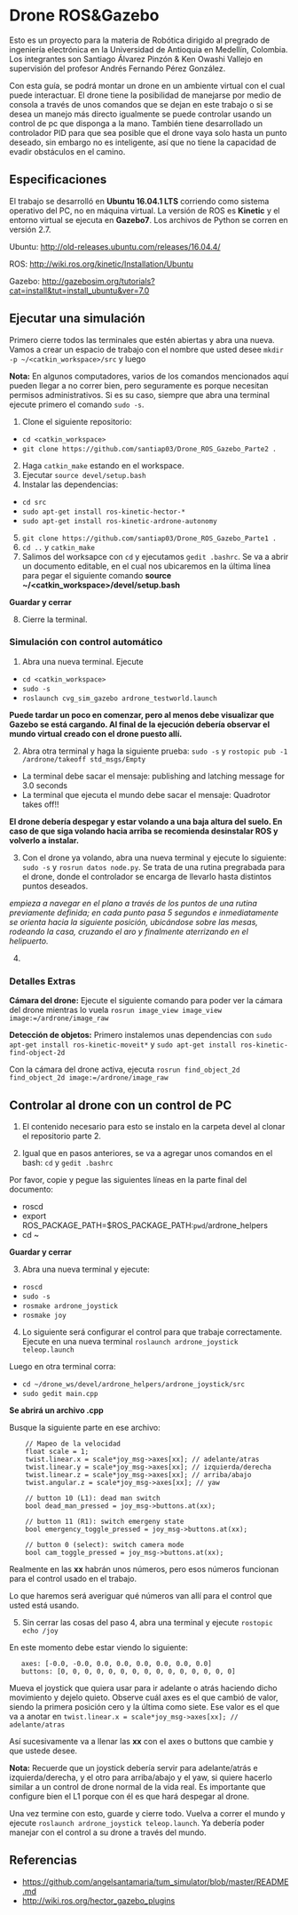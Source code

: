 # Drone ROS&Gazebo
Esto es un proyecto para la materia de Robótica dirigido al pregrado de ingeniería electrónica en la Universidad de Antioquia
en Medellín, Colombia. Los integrantes son Santiago Álvarez Pinzón & Ken Owashi Vallejo en supervisión del profesor Andrés
Fernando Pérez González.

Con esta guía, se podrá montar un drone en un ambiente virtual con el cual puede interactuar. El drone tiene la posibilidad
de manejarse por medio de consola a través de unos comandos que se dejan en este trabajo o si se desea un manejo más directo
igualmente se puede controlar usando un control de pc que disponga a la mano. También tiene desarrollado un controlador PID 
para que sea posible que el drone vaya solo hasta un punto deseado, sin embargo no es inteligente, así que no tiene la 
capacidad de evadir obstáculos en el camino. 

## Especificaciones
El trabajo se desarrolló en **Ubuntu 16.04.1 LTS** corriendo como sistema operativo del PC, no en máquina virtual. La versión de
ROS es **Kinetic** y el entorno virtual se ejecuta en **Gazebo7**. Los archivos de Python se corren en versión 2.7.

Ubuntu: http://old-releases.ubuntu.com/releases/16.04.4/

ROS: http://wiki.ros.org/kinetic/Installation/Ubuntu

Gazebo: http://gazebosim.org/tutorials?cat=install&tut=install_ubuntu&ver=7.0

## Ejecutar una simulación
Primero cierre todos las terminales que estén abiertas y abra una nueva. Vamos a crear un espacio de trabajo con el nombre que usted desee `mkdir -p ~/<catkin_workspace>/src` y luego 

**Nota:** En algunos computadores, varios de los comandos mencionados aquí pueden llegar a no correr bien, pero seguramente es porque necesitan permisos administrativos. Si es su caso, siempre que abra una terminal ejecute primero el comando `sudo -s`.

1. Clone el siguiente repositorio: 
 * `cd <catkin_workspace>`
 * `git clone https://github.com/santiap03/Drone_ROS_Gazebo_Parte2 .`
2. Haga `catkin_make` estando en el workspace.
3. Ejecutar `source devel/setup.bash`
4. Instalar las dependencias:
 * `cd src`
 * `sudo apt-get install ros-kinetic-hector-*`
 * `sudo apt-get install ros-kinetic-ardrone-autonomy`
5. `git clone https://github.com/santiap03/Drone_ROS_Gazebo_Parte1 .`
6. `cd ..` y `catkin_make`
7. Salimos del worksapce con `cd` y ejecutamos `gedit .bashrc`. Se va a abrir un documento editable, en el cual nos ubicaremos en la última línea para pegar el siguiente comando **source ~/<catkin_workspace>/devel/setup.bash**

**Guardar y cerrar**

8. Cierre la terminal.

### Simulación con control automático
1. Abra una nueva terminal. Ejecute 
 * `cd <catkin_workspace>`
 * `sudo -s`
 * `roslaunch cvg_sim_gazebo ardrone_testworld.launch`

**Puede tardar un poco en comenzar, pero al menos debe visualizar que Gazebo se está cargando. Al final de la ejecución
debería observar el mundo virtual creado con el drone puesto allí.**

2. Abra otra terminal y haga la siguiente prueba: `sudo -s` y `rostopic pub -1 /ardrone/takeoff std_msgs/Empty`

  * La terminal debe sacar el mensaje: publishing and latching message for 3.0 seconds
  * La terminal que ejecuta el mundo debe sacar el mensaje: Quadrotor takes off!!

**El drone debería despegar y estar volando a una baja altura del suelo. En caso de que siga volando hacia arriba se recomienda desinstalar ROS y volverlo a instalar.**

3. Con el drone ya volando, abra una nueva terminal y ejecute lo siguiente: `sudo -s` y `rosrun datos node.py`. Se trata de una rutina pregrabada para el drone, donde el controlador se encarga de llevarlo hasta distintos puntos deseados.

*empieza a navegar en el plano a través de los puntos de una rutina previamente definida; en cada punto pasa 5 segundos e inmediatamente se orienta hacia la siguiente posición, ubicándose sobre las mesas, rodeando la casa, cruzando el aro y finalmente aterrizando en el helipuerto.*

4. 

### Detalles Extras

**Cámara del drone:** Ejecute el siguiente comando para poder ver la cámara del drone mientras lo vuela `rosrun image_view image_view image:=/ardrone/image_raw`

**Detección de objetos:** Primero instalemos unas dependencias con `sudo apt-get install ros-kinetic-moveit*` y 
`sudo apt-get install ros-kinetic-find-object-2d`

Con la cámara del drone activa, ejecuta `rosrun find_object_2d find_object_2d image:=/ardrone/image_raw`

## Controlar al drone con un control de PC
1. El contenido necesario para esto se instalo en la carpeta devel al clonar el repositorio parte 2.

2. Igual que en pasos anteriores, se va a agregar unos comandos en el bash: `cd` y `gedit .bashrc`

Por favor, copie y pegue las siguientes líneas en la parte final del documento:
 * roscd
 * export ROS_PACKAGE_PATH=$ROS_PACKAGE_PATH:`pwd`/ardrone_helpers
 * cd ~

**Guardar y cerrar**

3. Abra una nueva terminal y ejecute:
 * `roscd`
 * `sudo -s`
 * `rosmake ardrone_joystick`
 * `rosmake joy`

4. Lo siguiente será configurar el control para que trabaje correctamente. Ejecute en una nueva terminal `roslaunch ardrone_joystick teleop.launch`

Luego en otra terminal corra:
 * `cd ~/drone_ws/devel/ardrone_helpers/ardrone_joystick/src`
 * `sudo gedit main.cpp`

**Se abrirá un archivo .cpp**

Busque la siguiente parte en ese archivo:

        // Mapeo de la velocidad
        float scale = 1;
        twist.linear.x = scale*joy_msg->axes[xx]; // adelante/atras
        twist.linear.y = scale*joy_msg->axes[xx]; // izquierda/derecha
        twist.linear.z = scale*joy_msg->axes[xx]; // arriba/abajo
        twist.angular.z = scale*joy_msg->axes[xx]; // yaw

        // button 10 (L1): dead man switch
        bool dead_man_pressed = joy_msg->buttons.at(xx);

        // button 11 (R1): switch emergeny state
        bool emergency_toggle_pressed = joy_msg->buttons.at(xx);

        // button 0 (select): switch camera mode
        bool cam_toggle_pressed = joy_msg->buttons.at(xx);

Realmente en las **xx** habrán unos números, pero esos números funcionan para el control usado en el trabajo.

Lo que haremos será averiguar qué números van allí para el control que usted está usando.

5. Sin cerrar las cosas del paso 4, abra una terminal y ejecute `rostopic echo /joy`

En este momento debe estar viendo lo siguiente:

       axes: [-0.0, -0.0, 0.0, 0.0, 0.0, 0.0, 0.0, 0.0]
       buttons: [0, 0, 0, 0, 0, 0, 0, 0, 0, 0, 0, 0, 0, 0, 0]

Mueva el joystick que quiera usar para ir adelante o atrás haciendo dicho movimiento y dejelo quieto. Observe cuál axes es el que cambió de valor, siendo la primera posición cero y la última como siete. Ese valor es el que va a anotar en `twist.linear.x = scale*joy_msg->axes[xx]; // adelante/atras`

Así sucesivamente va a llenar las **xx** con el axes o buttons que cambie y que ustede desee.

**Nota:** Recuerde que un joystick debería servir para adelante/atrás e izquierda/derecha, y el otro para arriba/abajo y el yaw, si quiere hacerlo similar a un control de drone normal de la vida real. Es importante que configure bien el L1 porque con él es que hará despegar al drone.

Una vez termine con esto, guarde y cierre todo. Vuelva a correr el mundo y ejecute `roslaunch ardrone_joystick teleop.launch`. Ya debería poder manejar con el control a su drone a través del mundo.

## Referencias
* https://github.com/angelsantamaria/tum_simulator/blob/master/README.md
* http://wiki.ros.org/hector_gazebo_plugins
